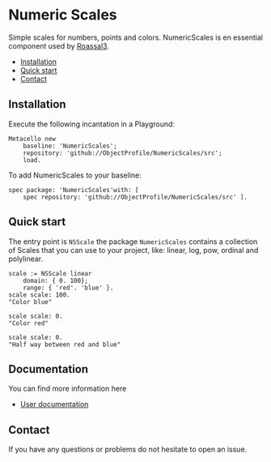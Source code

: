 # Numeric Scales 

Simple scales for numbers, points and colors.
NumericScales is en essential component used by [Roassal3](https://github.com/ObjectProfile/Roassal3).

  - [Installation](#installation)
  - [Quick start](#quick-start)
  - [Contact](#contact)


## Installation

Execute the following incantation in a Playground: 

```Smalltalk
Metacello new
	baseline: 'NumericScales';
	repository: 'github://ObjectProfile/NumericScales/src';
	load.
```

To add NumericScales to your baseline:

```Smalltalk
spec package: 'NumericScales'with: [ 
	spec repository: 'github://ObjectProfile/NumericScales/src' ].
```

## Quick start

The entry point is `NSScale` the package `NumericScales` contains a collection of Scales that you can use to your project, like: linear, log, pow, ordinal and polylinear.

```Smalltalk
scale := NSScale linear
	domain: { 0. 100};
	range: { 'red'. 'blue' }.
scale scale: 100.
"Color blue"

scale scale: 0.
"Color red"

scale scale: 0.
"Half way between red and blue"
```

## Documentation

You can find more information here  
* [User documentation](documentation/UserGuide.md) 
## Contact

If you have any questions or problems do not hesitate to open an issue.
